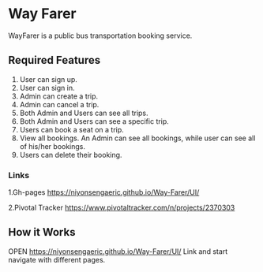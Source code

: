 # Way Farer
WayFarer is a public bus transportation booking service.

## Required Features

1. User can sign up.
2. User can sign in.
3. Admin can create a trip.
4. Admin can cancel a trip.
5. Both Admin and Users can see all trips.
6. Both Admin and Users can see a specific trip.
7. Users can book a seat on a trip.
8. View all bookings. An Admin can see all bookings, while user can see all of his/her bookings.
9. Users can delete their booking.


### Links
1.Gh-pages
https://niyonsengaeric.github.io/Way-Farer/UI/


2.Pivotal Tracker
https://www.pivotaltracker.com/n/projects/2370303



## How it Works

OPEN https://niyonsengaeric.github.io/Way-Farer/UI/ Link and start navigate with  different pages.


